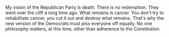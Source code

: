 My vision of the Republican Party is death. There is no redemption. They went over the cliff a long time ago. What remains is cancer. You don't try to rehabilitate cancer, you cut it out and destroy what remains. That's why the new version of the Democrats must piss everyone off equally. No one philosophy matters, at this time, other than adherence to the Constitution. 
